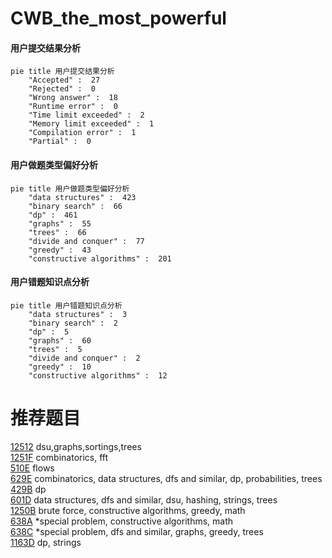 # CWB_the_most_powerful

<!-- tabs:start -->



#### **用户提交结果分析**

```mermaid
pie title 用户提交结果分析
    "Accepted" :  27
    "Rejected" :  0
    "Wrong answer" :  18
    "Runtime error" :  0
    "Time limit exceeded" :  2
    "Memory limit exceeded" :  1
    "Compilation error" :  1
    "Partial" :  0
```

#### **用户做题类型偏好分析**

```mermaid
pie title 用户做题类型偏好分析
    "data structures" :  423
    "binary search" :  66
    "dp" :  461
    "graphs" :  55
    "trees" :  66
    "divide and conquer" :  77
    "greedy" :  43
    "constructive algorithms" :  201
```
#### **用户错题知识点分析**

```mermaid
pie title 用户错题知识点分析
    "data structures" :  3
    "binary search" :  2
    "dp" :  5
    "graphs" :  60
    "trees" :  5
    "divide and conquer" :  2
    "greedy" :  10
    "constructive algorithms" :  12
```



<!-- tabs:end -->
# 推荐题目
[12512](https://codeforces.com/contest/1251/problem/2)		dsu,graphs,sortings,trees		  
[1251F](https://codeforces.com/contest/1251/problem/F)		combinatorics,
                        fft		  
[510E](https://codeforces.com/contest/510/problem/E)		flows		  
[629E](https://codeforces.com/contest/629/problem/E)		combinatorics,
                        data structures,
                        dfs and similar,
                        dp,
                        probabilities,
                        trees		  
[429B](https://codeforces.com/contest/429/problem/B)		dp		  
[601D](https://codeforces.com/contest/601/problem/D)		data structures,
                        dfs and similar,
                        dsu,
                        hashing,
                        strings,
                        trees		  
[1250B](https://codeforces.com/contest/1250/problem/B)		brute force,
                        constructive algorithms,
                        greedy,
                        math		  
[638A](https://codeforces.com/contest/638/problem/A)		*special problem,
                        constructive algorithms,
                        math		  
[638C](https://codeforces.com/contest/638/problem/C)		*special problem,
                        dfs and similar,
                        graphs,
                        greedy,
                        trees		  
[1163D](https://codeforces.com/contest/1163/problem/D)		dp,
                        strings		  

